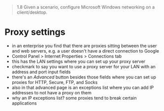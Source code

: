 > 1.8 Given a scenario, configure Microsoft Windows networking on a client/desktop.

# Proxy settings 

- in an enterprise you find that there are proxies sitting between the user and web servers, e.g. a user doesn't have a direct connection to Google
- Control Panel > Internet Properties > Connections tab
- this has the LAN settings where you can set up your proxy server
- checkmark to say you want to use a proxy server for your LAN with an address and port input fields 
- there's an *Advanced* button besides those fields where you can set up proxies for HTTP, Secure, FTP, and Socks
- also in that advanced page is an exceptions list where you can add IP addresses to not have a proxy on them
- why an IP exceptions list? some proxies tend to break certain applications
